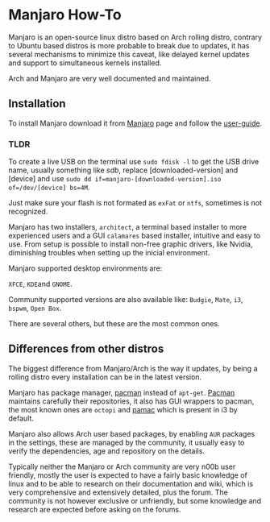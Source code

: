 # Manjaro How-To

Manjaro is an open-source linux distro based on Arch rolling distro, contrary to Ubuntu based distros is more probable to break due to updates, it has several mechanisms to minimize this caveat, like delayed kernel updates and support to simultaneous kernels installed. 

Arch and Manjaro are very well documented and maintained.

## Installation
To install Manjaro download it from [Manjaro](https://manjaro.org/download/) page and follow the [user-guide](http://rwthaachen.dl.osdn.jp/storage/g/m/ma/manjaro/Manjaro-User-Guide.pdf).

### TLDR
To create a live USB on the terminal use `sudo fdisk -l` to get the USB drive name, usually something like *sdb*, replace [downloaded-version] and [device] and use `sudo dd if=manjaro-[downloaded-version].iso of=/dev/[device] bs=4M`.

Just make sure your flash is not formated as `exFat` or `ntfs`, sometimes is not recognized. 

Manjaro has two installers, `architect`, a terminal based installer to more experienced users and a GUI `calamares` based installer, intuitive and easy to use.
From setup is possible to install non-free graphic drivers, like Nvidia, diminishing troubles when setting up the inicial environment.

Manjaro supported desktop environments are:

`XFCE`, `KDE`and `GNOME`.

Community supported versions are also available like:
`Budgie`, `Mate`, `i3`, `bspwm`, `Open Box`.

There are several others, but these are the most common ones.

## Differences from other distros
The biggest difference from Manjaro/Arch is the way it updates, by being a rolling distro every installation can be in the latest version.

Manjaro has package manager, [pacman](PACMAN.md#pacman) instead of `apt-get`. 
[Pacman](https://wiki.manjaro.org/index.php?title=Pacman_Overview) maintains carefully their repositories, it also has GUI wrappers to pacman, the most known ones are `octopi` and [pamac](PACMAN.md#pamac) which is present in i3  by default.

Manjaro also allows Arch user based packages, by enabling `AUR` packages in the settings, these are managed by the community, it usually easy to verify the dependencies, age and repository on the details.

Typically neither the Manjaro or Arch community are very n00b user friendly, mostly the user is expected to have a fairly basic knowledge of linux and to be able to research on their documentation and wiki, which is very comprehensive and extensively detailed, plus the forum. The community is not however exclusive or unfriendly, but some knowledge and research are expected before asking on the forums.

